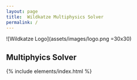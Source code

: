 ```yaml
---
layout: page
title:  Wildkatze Multiphysics Solver
permalink: /
---
```


![Wildkatze Logo](assets/images/logo.png =30x30)

## Multiphyics Solver

{% include  elements/index.html %}
